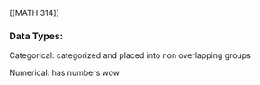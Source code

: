 [[MATH 314]]

### Data Types: 
Categorical: categorized and placed into non overlapping groups

Numerical: has numbers wow
